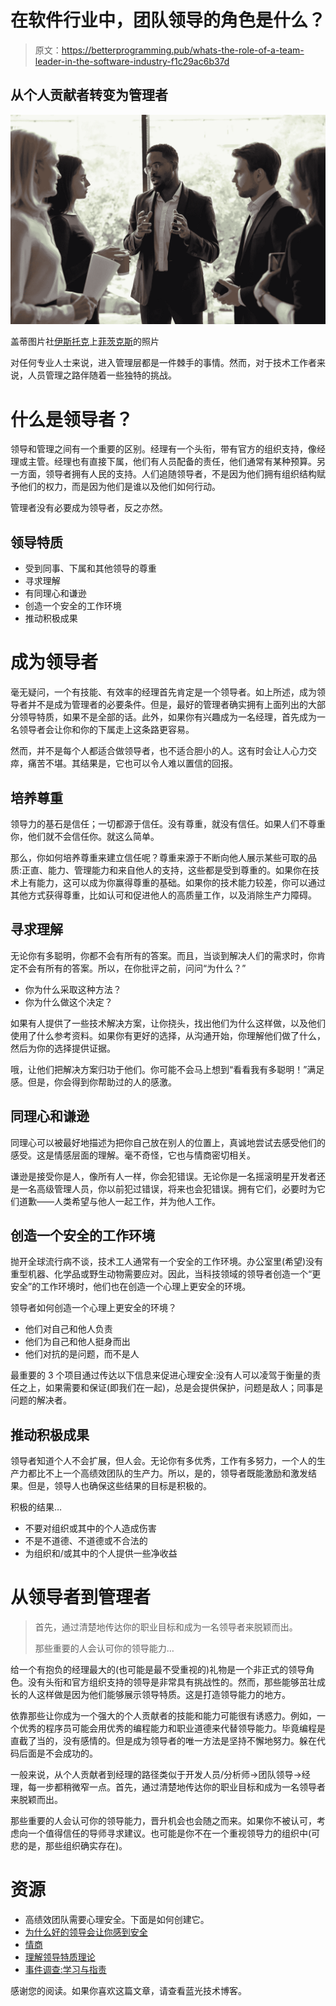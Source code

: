# 在软件行业中，团队领导的角色是什么？

> 原文：<https://betterprogramming.pub/whats-the-role-of-a-team-leader-in-the-software-industry-f1c29ac6b37d>

## 从个人贡献者转变为管理者

![](img/00069ca04f0d2e8dbfd09d61ea79d202.png)

盖蒂图片社[伊斯托克](https://www.istockphoto.com/)上[菲茨克斯](https://www.istockphoto.com/portfolio/fizkes?mediatype=photography)的照片

对任何专业人士来说，进入管理层都是一件棘手的事情。然而，对于技术工作者来说，人员管理之路伴随着一些独特的挑战。

# 什么是领导者？

领导和管理之间有一个重要的区别。经理有一个头衔，带有官方的组织支持，像经理或主管。经理也有直接下属，他们有人员配备的责任，他们通常有某种预算。另一方面，领导者拥有人民的支持。人们追随领导者，不是因为他们拥有组织结构赋予他们的权力，而是因为他们是谁以及他们如何行动。

管理者没有必要成为领导者，反之亦然。

## 领导特质

*   受到同事、下属和其他领导的尊重
*   寻求理解
*   有同理心和谦逊
*   创造一个安全的工作环境
*   推动积极成果

# 成为领导者

毫无疑问，一个有技能、有效率的经理首先肯定是一个领导者。如上所述，成为领导者并不是成为管理者的必要条件。但是，最好的管理者确实拥有上面列出的大部分领导特质，如果不是全部的话。此外，如果你有兴趣成为一名经理，首先成为一名领导者会让你和你的下属走上这条路更容易。

然而，并不是每个人都适合做领导者，也不适合胆小的人。这有时会让人心力交瘁，痛苦不堪。其结果是，它也可以令人难以置信的回报。

## 培养尊重

领导力的基石是信任；一切都源于信任。没有尊重，就没有信任。如果人们不尊重你，他们就不会信任你。就这么简单。

那么，你如何培养尊重来建立信任呢？尊重来源于不断向他人展示某些可取的品质:正直、能力、管理能力和来自他人的支持，这些都是受到尊重的。如果你在技术上有能力，这可以成为你赢得尊重的基础。如果你的技术能力较差，你可以通过其他方式获得尊重，比如认可和促进他人的高质量工作，以及消除生产力障碍。

## 寻求理解

无论你有多聪明，你都不会有所有的答案。而且，当谈到解决人们的需求时，你肯定不会有所有的答案。所以，在你批评之前，问问“为什么？”

*   你为什么采取这种方法？
*   你为什么做这个决定？

如果有人提供了一些技术解决方案，让你挠头，找出他们为什么这样做，以及他们使用了什么参考资料。如果你有更好的选择，从沟通开始，你理解他们做了什么，然后为你的选择提供证据。

哦，让他们把解决方案归功于他们。你可能不会马上想到“看看我有多聪明！”满足感。但是，你会得到你帮助过的人的感激。

## 同理心和谦逊

同理心可以被最好地描述为把你自己放在别人的位置上，真诚地尝试去感受他们的感受。这是情感层面的理解。毫不奇怪，它也与情商密切相关。

谦逊是接受你是人，像所有人一样，你会犯错误。无论你是一名摇滚明星开发者还是一名高级管理人员，你以前犯过错误，将来也会犯错误。拥有它们，必要时为它们道歉——人类希望与他人一起工作，并为他人工作。

## 创造一个安全的工作环境

抛开全球流行病不谈，技术工人通常有一个安全的工作环境。办公室里(希望)没有重型机器、化学品或野生动物需要应对。因此，当科技领域的领导者创造一个“更安全”的工作环境时，他们也在创造一个心理上更安全的环境。

领导者如何创造一个心理上更安全的环境？

*   他们对自己和他人负责
*   他们为自己和他人挺身而出
*   他们对抗的是问题，而不是人

最重要的 3 个项目通过传达以下信息来促进心理安全:没有人可以凌驾于衡量的责任之上，如果需要和保证(即我们在一起)，总是会提供保护，问题是敌人；同事是问题的解决者。

## 推动积极成果

领导者知道个人不会扩展，但人会。无论你有多优秀，工作有多努力，一个人的生产力都比不上一个高绩效团队的生产力。所以，是的，领导者既能激励和激发结果。但是，领导人也确保这些结果的目标是积极的。

积极的结果…

*   不要对组织或其中的个人造成伤害
*   不是不道德、不道德或不合法的
*   为组织和/或其中的个人提供一些净收益

# 从领导者到管理者

> 首先，通过清楚地传达你的职业目标和成为一名领导者来脱颖而出。
> 
> 那些重要的人会认可你的领导能力…

给一个有抱负的经理最大的(也可能是最不受重视的)礼物是一个非正式的领导角色。没有头衔和官方组织支持的领导是非常具有挑战性的。然而，那些能够茁壮成长的人这样做是因为他们能够展示领导特质。这是打造领导能力的地方。

依靠那些让你成为一个强大的个人贡献者的技能和能力可能很有诱惑力。例如，一个优秀的程序员可能会用优秀的编程能力和职业道德来代替领导能力。毕竟编程是直截了当的，没有感情的。但是成为领导者的唯一方法是坚持不懈地努力。躲在代码后面是不会成功的。

一般来说，从个人贡献者到经理的路径类似于开发人员/分析师->团队领导->经理，每一步都稍微窄一点。首先，通过清楚地传达你的职业目标和成为一名领导者来脱颖而出。

那些重要的人会认可你的领导能力，晋升机会也会随之而来。如果你不被认可，考虑向一个值得信任的导师寻求建议。也可能是你不在一个重视领导力的组织中(可悲的是，那些组织确实存在)。

# 资源

*   高绩效团队需要心理安全。下面是如何创建它。
*   [为什么好的领导会让你感到安全](https://www.ted.com/talks/simon_sinek_why_good_leaders_make_you_feel_safe?language=en)
*   [情商](https://www.psychologytoday.com/us/basics/emotional-intelligence)
*   [理解领导特质理论](https://www.verywellmind.com/what-is-the-trait-theory-of-leadership-2795322)
*   [事件调查:学习与指责](https://safetydifferently.com/incident-investigation-learning-vs-blaming/)

感谢您的阅读。如果你喜欢这篇文章，请查看蓝光技术博客。